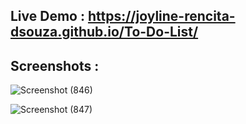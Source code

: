 ## Live Demo : https://joyline-rencita-dsouza.github.io/To-Do-List/

## Screenshots : 
![Screenshot (846)](https://github.com/user-attachments/assets/24a6143d-086e-4a05-a928-bfc4ab75cba8)

![Screenshot (847)](https://github.com/user-attachments/assets/ecca2a71-5f6c-4893-94de-363b6e6d5a64)
